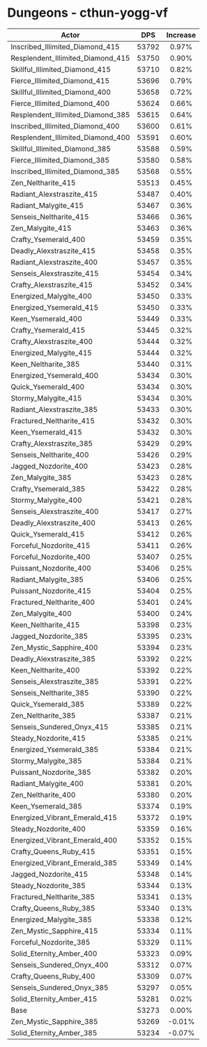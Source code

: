 # Dungeons - cthun-yogg-vf
| Actor | DPS | Increase |
|---|:---:|:---:|
|Inscribed_Illimited_Diamond_415|53792|0.97%|
|Resplendent_Illimited_Diamond_415|53750|0.90%|
|Skillful_Illimited_Diamond_415|53710|0.82%|
|Fierce_Illimited_Diamond_415|53696|0.79%|
|Skillful_Illimited_Diamond_400|53658|0.72%|
|Fierce_Illimited_Diamond_400|53624|0.66%|
|Resplendent_Illimited_Diamond_385|53615|0.64%|
|Inscribed_Illimited_Diamond_400|53600|0.61%|
|Resplendent_Illimited_Diamond_400|53591|0.60%|
|Skillful_Illimited_Diamond_385|53588|0.59%|
|Fierce_Illimited_Diamond_385|53580|0.58%|
|Inscribed_Illimited_Diamond_385|53568|0.55%|
|Zen_Neltharite_415|53513|0.45%|
|Radiant_Alexstraszite_415|53487|0.40%|
|Radiant_Malygite_415|53467|0.36%|
|Senseis_Neltharite_415|53466|0.36%|
|Zen_Malygite_415|53463|0.36%|
|Crafty_Ysemerald_400|53459|0.35%|
|Deadly_Alexstraszite_415|53458|0.35%|
|Radiant_Alexstraszite_400|53457|0.35%|
|Senseis_Alexstraszite_415|53454|0.34%|
|Crafty_Alexstraszite_415|53452|0.34%|
|Energized_Malygite_400|53450|0.33%|
|Energized_Ysemerald_415|53450|0.33%|
|Keen_Ysemerald_400|53449|0.33%|
|Crafty_Ysemerald_415|53445|0.32%|
|Crafty_Alexstraszite_400|53444|0.32%|
|Energized_Malygite_415|53444|0.32%|
|Keen_Neltharite_385|53440|0.31%|
|Energized_Ysemerald_400|53434|0.30%|
|Quick_Ysemerald_400|53434|0.30%|
|Stormy_Malygite_415|53434|0.30%|
|Radiant_Alexstraszite_385|53433|0.30%|
|Fractured_Neltharite_415|53432|0.30%|
|Keen_Ysemerald_415|53432|0.30%|
|Crafty_Alexstraszite_385|53429|0.29%|
|Senseis_Neltharite_400|53426|0.29%|
|Jagged_Nozdorite_400|53423|0.28%|
|Zen_Malygite_385|53423|0.28%|
|Crafty_Ysemerald_385|53422|0.28%|
|Stormy_Malygite_400|53421|0.28%|
|Senseis_Alexstraszite_400|53417|0.27%|
|Deadly_Alexstraszite_400|53413|0.26%|
|Quick_Ysemerald_415|53412|0.26%|
|Forceful_Nozdorite_415|53411|0.26%|
|Forceful_Nozdorite_400|53407|0.25%|
|Puissant_Nozdorite_400|53406|0.25%|
|Radiant_Malygite_385|53406|0.25%|
|Puissant_Nozdorite_415|53404|0.25%|
|Fractured_Neltharite_400|53401|0.24%|
|Zen_Malygite_400|53400|0.24%|
|Keen_Neltharite_415|53398|0.23%|
|Jagged_Nozdorite_385|53395|0.23%|
|Zen_Mystic_Sapphire_400|53394|0.23%|
|Deadly_Alexstraszite_385|53392|0.22%|
|Keen_Neltharite_400|53392|0.22%|
|Senseis_Alexstraszite_385|53391|0.22%|
|Senseis_Neltharite_385|53390|0.22%|
|Quick_Ysemerald_385|53389|0.22%|
|Zen_Neltharite_385|53387|0.21%|
|Senseis_Sundered_Onyx_415|53385|0.21%|
|Steady_Nozdorite_415|53385|0.21%|
|Energized_Ysemerald_385|53384|0.21%|
|Stormy_Malygite_385|53384|0.21%|
|Puissant_Nozdorite_385|53382|0.20%|
|Radiant_Malygite_400|53381|0.20%|
|Zen_Neltharite_400|53380|0.20%|
|Keen_Ysemerald_385|53374|0.19%|
|Energized_Vibrant_Emerald_415|53372|0.19%|
|Steady_Nozdorite_400|53359|0.16%|
|Energized_Vibrant_Emerald_400|53352|0.15%|
|Crafty_Queens_Ruby_415|53351|0.15%|
|Energized_Vibrant_Emerald_385|53349|0.14%|
|Jagged_Nozdorite_415|53348|0.14%|
|Steady_Nozdorite_385|53344|0.13%|
|Fractured_Neltharite_385|53341|0.13%|
|Crafty_Queens_Ruby_385|53340|0.13%|
|Energized_Malygite_385|53338|0.12%|
|Zen_Mystic_Sapphire_415|53334|0.11%|
|Forceful_Nozdorite_385|53329|0.11%|
|Solid_Eternity_Amber_400|53323|0.09%|
|Senseis_Sundered_Onyx_400|53312|0.07%|
|Crafty_Queens_Ruby_400|53309|0.07%|
|Senseis_Sundered_Onyx_385|53297|0.05%|
|Solid_Eternity_Amber_415|53281|0.02%|
|Base|53273|0.00%|
|Zen_Mystic_Sapphire_385|53269|-0.01%|
|Solid_Eternity_Amber_385|53234|-0.07%|
